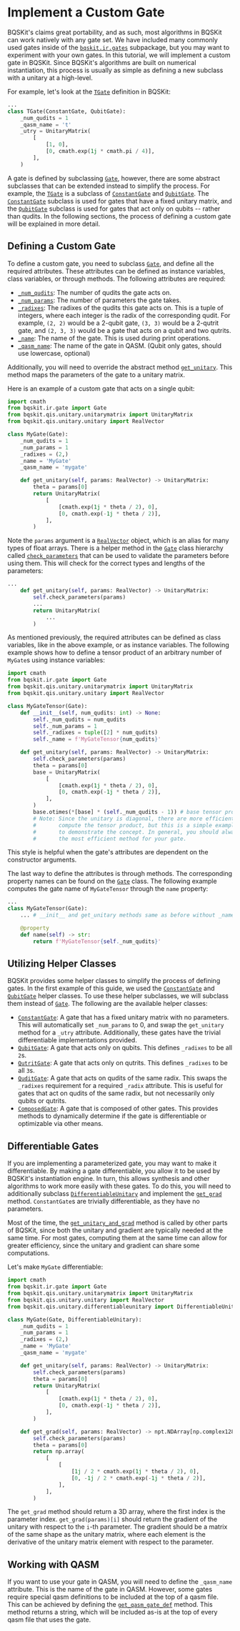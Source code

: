 # Implement a Custom Gate

BQSKit's claims great portability, and as such, most algorithms in BQSKit can
work natively with any gate set. We have included many commonly used gates
inside of the [`bqskit.ir.gates`](https://bqskit.readthedocs.io/en/latest/source/ir.html#module-bqskit.ir.gates)
subpackage, but you may want to experiment with your own gates. In this tutorial,
we will implement a custom gate in BQSKit. Since BQSKit's algorithms are built
on numerical instantiation, this process is usually as simple as defining a new
subclass with a unitary at a high-level.

For example, let's look at the [`TGate`](https://bqskit.readthedocs.io/en/latest/source/autogen/bqskit.ir.gates.TGate.html#bqskit.ir.gates.TGate) definition in BQSKit:

```python
...
class TGate(ConstantGate, QubitGate):
    _num_qudits = 1
    _qasm_name = 't'
    _utry = UnitaryMatrix(
        [
            [1, 0],
            [0, cmath.exp(1j * cmath.pi / 4)],
        ],
    )
```

A gate is defined by subclassing [`Gate`](https://bqskit.readthedocs.io/en/latest/source/autogen/bqskit.ir.Gate.html#bqskit.ir.Gate),
however, there are some abstract subclasses that can be extended instead to simplify the process. For example, the [`TGate`](https://bqskit.readthedocs.io/en/latest/source/autogen/bqskit.ir.gates.TGate.html#bqskit.ir.gates.TGate) is a subclass of
[`ConstantGate`](https://bqskit.readthedocs.io/en/latest/source/autogen/bqskit.ir.gates.ConstantGate.html#bqskit.ir.gates.ConstantGate) and
[`QubitGate`](https://bqskit.readthedocs.io/en/latest/source/autogen/bqskit.ir.gates.QubitGate.html#bqskit.ir.gates.QubitGate). The [`ConstantGate`](https://bqskit.readthedocs.io/en/latest/source/autogen/bqskit.ir.gates.ConstantGate.html#bqskit.ir.gates.ConstantGate)
subclass is used for gates that have a fixed unitary matrix, and the [`QubitGate`](https://bqskit.readthedocs.io/en/latest/source/autogen/bqskit.ir.gates.QubitGate.html#bqskit.ir.gates.QubitGate) subclass is used for gates that act only on qubits -- rather than qudits. In the following sections, the process of defining a custom gate will be explained in more detail.

## Defining a Custom Gate

To define a custom gate, you need to subclass [`Gate`](https://bqskit.readthedocs.io/en/latest/source/autogen/bqskit.ir.Gate.html#bqskit.ir.Gate), and
define all the required attributes. These attributes can be defined as instance variables, class variables, or through methods. The following
attributes are required:

- [`_num_qudits`](https://bqskit.readthedocs.io/en/latest/source/autogen/bqskit.ir.Gate.num_qudits.html#bqskit.ir.Gate.num_qudits): The number of qudits the gate acts on.
- [`_num_params`](https://bqskit.readthedocs.io/en/latest/source/autogen/bqskit.ir.Gate.num_params.html#bqskit.ir.Gate.num_params): The number of parameters the gate takes.
- [`_radixes`](https://bqskit.readthedocs.io/en/latest/source/autogen/bqskit.ir.Gate.radixes.html#bqskit.ir.Gate.radixes): The radixes of the qudits this gate acts on. This is a tuple of integers, where each integer is the radix of the corresponding qudit. For example, `(2, 2)` would be a 2-qubit gate, `(3, 3)` would be a 2-qutrit gate, and `(2, 3, 3)` would be a gate that acts on a qubit and two qutrits.
- [`_name`](https://bqskit.readthedocs.io/en/latest/source/autogen/bqskit.ir.Gate.name.html#bqskit.ir.Gate.name): The name of the gate. This is used during print operations.
- [`_qasm_name`](https://bqskit.readthedocs.io/en/latest/source/autogen/bqskit.ir.Gate.qasm_name.html#bqskit.ir.Gate.qasm_name): The name of the gate in QASM. (Qubit only gates, should use lowercase, optional)

Additionally, you will need to override the abstract method [`get_unitary`](https://bqskit.readthedocs.io/en/latest/source/autogen/bqskit.qis.Unitary.get_unitary.html#bqskit.qis.Unitary.get_unitary). This method maps the parameters of the gate to a unitary matrix.

Here is an example of a custom gate that acts on a single qubit:

```python
import cmath
from bqskit.ir.gate import Gate
from bqskit.qis.unitary.unitarymatrix import UnitaryMatrix
from bqskit.qis.unitary.unitary import RealVector

class MyGate(Gate):
    _num_qudits = 1
    _num_params = 1
    _radixes = (2,)
    _name = 'MyGate'
    _qasm_name = 'mygate'

    def get_unitary(self, params: RealVector) -> UnitaryMatrix:
        theta = params[0]
        return UnitaryMatrix(
            [
                [cmath.exp(1j * theta / 2), 0],
                [0, cmath.exp(-1j * theta / 2)],
            ],
        )
```

Note the `params` argument is a [`RealVector`](https://bqskit.readthedocs.io/en/latest/source/autogen/bqskit.qis.RealVector.html#bqskit.qis.RealVector) object, which is an alias for many types of float arrays. There is a helper method in the [`Gate`](https://bqskit.readthedocs.io/en/latest/source/autogen/bqskit.ir.Gate.html#bqskit.ir.Gate) class hierarchy called [`check_parameters`](https://bqskit.readthedocs.io/en/latest/source/autogen/bqskit.qis.Unitary.check_parameters.html#bqskit.qis.Unitary.check_parameters) that can be used to validate the parameters before using them. This will check for the correct types and lengths of the parameters:

```python
...
    def get_unitary(self, params: RealVector) -> UnitaryMatrix:
        self.check_parameters(params)
        ...
        return UnitaryMatrix(
            ...
        )
```

As mentioned previously, the required attributes can be defined as class variables, like in the above example, or as instance variables. The following example shows how to define a tensor product of an arbitrary number of `MyGate`s using instance variables:

```python
import cmath
from bqskit.ir.gate import Gate
from bqskit.qis.unitary.unitarymatrix import UnitaryMatrix
from bqskit.qis.unitary.unitary import RealVector

class MyGateTensor(Gate):
    def __init__(self, num_qudits: int) -> None:
        self._num_qudits = num_qudits
        self._num_params = 1
        self._radixes = tuple([2] * num_qudits)
        self._name = f'MyGateTensor{num_qudits}'

    def get_unitary(self, params: RealVector) -> UnitaryMatrix:
        self.check_parameters(params)
        theta = params[0]
        base = UnitaryMatrix(
            [
                [cmath.exp(1j * theta / 2), 0],
                [0, cmath.exp(-1j * theta / 2)],
            ],
        )
        base.otimes(*[base] * (self._num_qudits - 1)) # base tensor product with itself
        # Note: Since the unitary is diagonal, there are more efficient ways to
        #       compute the tensor product, but this is a simple example meant
        #       to demonstrate the concept. In general, you should always implement
        #       the most efficient method for your gate.
```

This style is helpful when the gate's attributes are dependent on the constructor arguments.

The last way to define the attributes is through methods. The corresponding property names can be found on the [`Gate`](https://bqskit.readthedocs.io/en/latest/source/autogen/bqskit.ir.Gate.html#bqskit.ir.Gate) class. The following example computes the gate name of `MyGateTensor` through the `name` property:

```python
...
class MyGateTensor(Gate):
    ... # __init__ and get_unitary methods same as before without _name attribute

    @property
    def name(self) -> str:
        return f'MyGateTensor{self._num_qudits}'

```

## Utilizing Helper Classes

BQSKit provides some helper classes to simplify the process of defining gates. In the first example of this guide, we used the [`ConstantGate`](https://bqskit.readthedocs.io/en/latest/source/autogen/bqskit.ir.gates.ConstantGate.html#bqskit.ir.gates.ConstantGate) and [`QubitGate`](https://bqskit.readthedocs.io/en/latest/source/autogen/bqskit.ir.gates.QubitGate.html#bqskit.ir.gates.QubitGate) helper classes. To use these helper subclasses, we will subclass them instead of [`Gate`](https://bqskit.readthedocs.io/en/latest/source/autogen/bqskit.ir.Gate.html#bqskit.ir.Gate). The following are the available helper classes:

- [`ConstantGate`](https://bqskit.readthedocs.io/en/latest/source/autogen/bqskit.ir.gates.ConstantGate.html#bqskit.ir.gates.ConstantGate): A gate that has a fixed unitary matrix with no parameters. This will automatically set `_num_params` to 0, and swap the `get_unitary` method for a `_utry` attribute. Additionally, these gates have the trivial differentiable implementations provided.
- [`QubitGate`](https://bqskit.readthedocs.io/en/latest/source/autogen/bqskit.ir.gates.QubitGate.html#bqskit.ir.gates.QubitGate): A gate that acts only on qubits. This defines `_radixes` to be all `2`s.
- [`QutritGate`](https://bqskit.readthedocs.io/en/latest/source/autogen/bqskit.ir.gates.QutritGate.html#bqskit.ir.gates.QutritGate): A gate that acts only on qutrits. This defines `_radixes` to be all `3`s.
- [`QuditGate`](https://bqskit.readthedocs.io/en/latest/source/autogen/bqskit.ir.gates.QuditGate.html#bqskit.ir.gates.QuditGate): A gate that acts on qudits of the same radix. This swaps the `_radixes` requirement for a required `_radix` attribute. This is useful for gates that act on qudits of the same radix, but not necessarily only qubits or qutrits.
- [`ComposedGate`](https://bqskit.readthedocs.io/en/latest/source/autogen/bqskit.ir.gates.ComposedGate.html#bqskit.ir.gates.ComposedGate): A gate that is composed of other gates. This provides methods to dynamically determine if the gate is differentiable or optimizable via other means.

## Differentiable Gates

If you are implementing a parameterized gate, you may want to make it differentiable. By making a gate differentiable, you allow it to be used by BQSKit's instantiation engine. In turn, this allows synthesis and other algorithms to work more easily with these gates. To do this, you will need to additionally subclass [`DifferentiableUnitary`](https://bqskit.readthedocs.io/en/latest/source/autogen/bqskit.qis.DifferentiableUnitary.html) and implement the [`get_grad`](https://bqskit.readthedocs.io/en/latest/source/autogen/bqskit.qis.DifferentiableUnitary.get_grad.html#bqskit.qis.DifferentiableUnitary.get_grad) method. `ConstantGate`s are trivially differentiable, as they have no parameters.

Most of the time, the [`get_unitary_and_grad`](https://bqskit.readthedocs.io/en/latest/source/autogen/bqskit.qis.DifferentiableUnitary.get_unitary_and_grad.html#bqskit.qis.DifferentiableUnitary.get_unitary_and_grad) method is called by other parts of BQSKit, since both the unitary and gradient are typically needed at the same time. For most gates, computing them at the same time can allow for greater efficiency, since the unitary and gradient can share some computations.

Let's make `MyGate` differentiable:

```python
import cmath
from bqskit.ir.gate import Gate
from bqskit.qis.unitary.unitarymatrix import UnitaryMatrix
from bqskit.qis.unitary.unitary import RealVector
from bqskit.qis.unitary.differentiableunitary import DifferentiableUnitary

class MyGate(Gate, DifferentiableUnitary):
    _num_qudits = 1
    _num_params = 1
    _radixes = (2,)
    _name = 'MyGate'
    _qasm_name = 'mygate'

    def get_unitary(self, params: RealVector) -> UnitaryMatrix:
        self.check_parameters(params)
        theta = params[0]
        return UnitaryMatrix(
            [
                [cmath.exp(1j * theta / 2), 0],
                [0, cmath.exp(-1j * theta / 2)],
            ],
        )

    def get_grad(self, params: RealVector) -> npt.NDArray[np.complex128]:
        self.check_parameters(params)
        theta = params[0]
        return np.array(
            [
                [
                    [1j / 2 * cmath.exp(1j * theta / 2), 0],
                    [0, -1j / 2 * cmath.exp(-1j * theta / 2)],
                ],
            ],
        )
```

The `get_grad` method should return a 3D array, where the first index is the parameter index. `get_grad(params)[i]` should return the gradient of the unitary with respect to the `i`-th parameter. The gradient should be a matrix of the same shape as the unitary matrix, where each element is the derivative of the unitary matrix element with respect to the parameter.

## Working with QASM

If you want to use your gate in QASM, you will need to define the `_qasm_name` attribute. This is the name of the gate in QASM. However, some gates require special qasm definitions to be included at the top of a qasm file. This can be achieved by defining the [`get_qasm_gate_def`](https://bqskit.readthedocs.io/en/latest/source/autogen/bqskit.ir.Gate.get_qasm_gate_def.html#bqskit.ir.Gate.get_qasm_gate_def) method. This method returns a string, which will be included as-is at the top of every qasm file that uses the gate.
